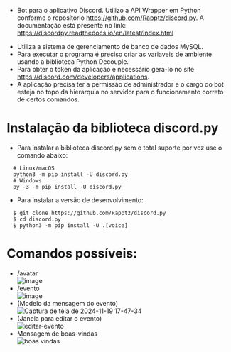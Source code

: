 - Bot para o aplicativo Discord. Utilizo a API Wrapper em Python conforme o reposítorio https://github.com/Rapptz/discord.py. A documentação está presente no link: https://discordpy.readthedocs.io/en/latest/index.html
* Utiliza a sistema de gerenciamento de banco de dados MySQL.
* Para executar o programa é preciso criar as variaveis de ambiente usando a biblioteca Python Decouple.
* Para obter o token da aplicação é necessário gerá-lo no site https://discord.com/developers/applications.
* A aplicação precisa ter a permissão de administrador e o cargo do bot esteja no topo da hierarquia no servidor para o funcionamento correto de certos comandos.
# Instalação da biblioteca discord.py
* Para instalar a biblioteca discord.py sem o total suporte por voz use o comando abaixo:
```
  # Linux/macOS
  python3 -m pip install -U discord.py
  # Windows
  py -3 -m pip install -U discord.py
```
* Para instalar a versão de desenvolvimento:
```
  $ git clone https://github.com/Rapptz/discord.py
  $ cd discord.py
  $ python3 -m pip install -U .[voice]
```
# Comandos possíveis:

* /avatar  
![image](https://github.com/user-attachments/assets/e3da74ff-653a-48af-95c0-ed80eda289e2)
* /evento  
![image](https://github.com/user-attachments/assets/bf1b7552-ba94-48b1-8b32-3fe3a6e4a01c)
* (Modelo da mensagem do evento)  
![Captura de tela de 2024-11-19 17-47-34](https://github.com/user-attachments/assets/9b0feec2-1033-44a4-89f6-21ad03ab00cd)
* (Janela para editar o evento)  
![editar-evento](https://github.com/user-attachments/assets/5d6306e1-3893-4d70-86a2-2c12606b09cc)
* Mensagem de boas-vindas  
![boas vindas](https://github.com/user-attachments/assets/7e5db295-7013-4731-afe4-99db37baec08)

